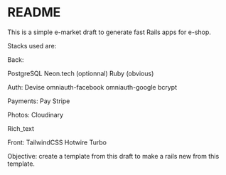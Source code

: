 # README

This is a simple e-market draft to generate fast Rails apps for e-shop.

Stacks used are:

Back:

  PostgreSQL
  Neon.tech (optionnal)
  Ruby (obvious)

  Auth:
    Devise
    omniauth-facebook
    omniauth-google
    bcrypt

  Payments:
    Pay
    Stripe

  Photos:
    Cloudinary

  Rich_text

Front:
  TailwindCSS
  Hotwire Turbo

Objective:
create a template from this draft to make a rails new from this template.
